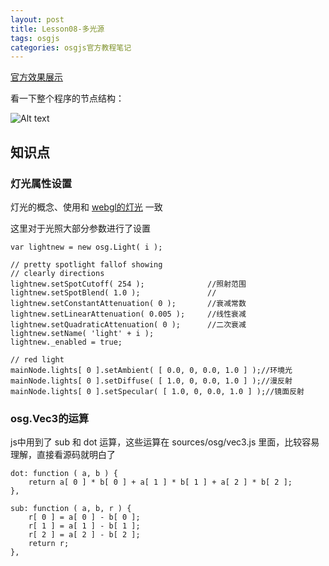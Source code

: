 ```yaml
---
layout: post
title: Lesson08-多光源
tags: osgjs
categories: osgjs官方教程笔记
---
```

[官方效果展示](http://codepen.io/osgjs/pen/pEvmo)

 看一下整个程序的节点结构：
 
![Alt text](http://oa1dh8fyl.bkt.clouddn.com/osg-Lesson08.svg)


## 知识点

### 灯光属性设置
灯光的概念、使用和 [webgl的灯光](http://www.glprogramming.com/red/chapter05.html) 一致

这里对于光照大部分参数进行了设置

```
var lightnew = new osg.Light( i );

// pretty spotlight fallof showing
// clearly directions
lightnew.setSpotCutoff( 254 );				//照射范围
lightnew.setSpotBlend( 1.0 );				//		
lightnew.setConstantAttenuation( 0 );		//衰减常数
lightnew.setLinearAttenuation( 0.005 );		//线性衰减
lightnew.setQuadraticAttenuation( 0 );		//二次衰减
lightnew.setName( 'light' + i );
lightnew._enabled = true;

// red light
mainNode.lights[ 0 ].setAmbient( [ 0.0, 0, 0.0, 1.0 ] );//环境光
mainNode.lights[ 0 ].setDiffuse( [ 1.0, 0, 0.0, 1.0 ] );//漫反射
mainNode.lights[ 0 ].setSpecular( [ 1.0, 0, 0.0, 1.0 ] );//镜面反射
```

### osg.Vec3的运算
js中用到了  sub 和 dot 运算，这些运算在 sources/osg/vec3.js 里面，比较容易理解，直接看源码就明白了

```
dot: function ( a, b ) {
    return a[ 0 ] * b[ 0 ] + a[ 1 ] * b[ 1 ] + a[ 2 ] * b[ 2 ];
},

sub: function ( a, b, r ) {
    r[ 0 ] = a[ 0 ] - b[ 0 ];
    r[ 1 ] = a[ 1 ] - b[ 1 ];
    r[ 2 ] = a[ 2 ] - b[ 2 ];
    return r;
},
```
